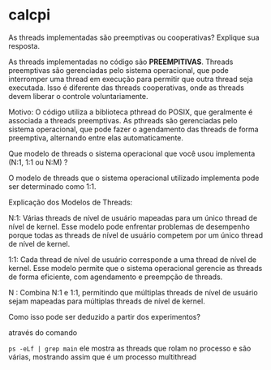 # calcpi


As threads implementadas são preemptivas ou cooperativas? Explique sua resposta.

As threads implementadas no código são **PREEMPITIVAS**. Threads preemptivas são gerenciadas pelo sistema operacional, que pode interromper uma thread em execução para permitir que outra thread seja executada. Isso é diferente das threads cooperativas, onde as threads devem liberar o controle voluntariamente.

Motivo: O código utiliza a biblioteca pthread do POSIX, que geralmente é associada a threads preemptivas. As pthreads são gerenciadas pelo sistema operacional, que pode fazer o agendamento das threads de forma preemptiva, alternando entre elas automaticamente.

Que modelo de threads o sistema operacional que você usou implementa (N:1, 1:1 ou N:M) ? 

O modelo de threads que o sistema operacional utilizado implementa pode ser determinado como 1:1.

Explicação dos Modelos de Threads:

N:1: Várias threads de nível de usuário mapeadas para um único thread de nível de kernel. Esse modelo pode enfrentar problemas de desempenho porque todas as threads de nível de usuário competem por um único thread de nível de kernel.

1:1: Cada thread de nível de usuário corresponde a uma thread de nível de kernel. Esse modelo permite que o sistema operacional gerencie as threads de forma eficiente, com agendamento e preempção de threads.

N
: Combina N:1 e 1:1, permitindo que múltiplas threads de nível de usuário sejam mapeadas para múltiplas threads de nível de kernel.

Como isso pode ser deduzido a partir dos experimentos?

através do comando 

`ps -eLf | grep main` ele mostra as threads que rolam no processo e são várias, mostrando assim que é um processo multithread